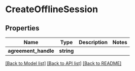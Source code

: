 # CreateOfflineSession

## Properties
Name | Type | Description | Notes
------------ | ------------- | ------------- | -------------
**agreement_handle** | **string** |  | 

[[Back to Model list]](../../README.md#documentation-for-models) [[Back to API list]](../../README.md#documentation-for-api-endpoints) [[Back to README]](../../README.md)

